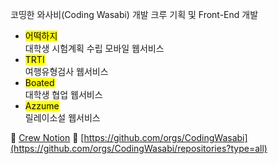 코띵한 와사비(Coding Wasabi) 개발 크루 기획 및 Front-End 개발

-   <mark>어떡하지</mark>  
    대학생 시험계획 수립 모바일 웹서비스
-   <mark>TRTI</mark>  
    여행유형검사 웹서비스
-   <mark>Boated</mark>  
    대학생 협업 웹서비스
-   <mark>Azzume</mark>  
    릴레이소설 웹서비스

🔗 [Crew Notion](https://www.notion.so/03ff57a807994739b092531d103547ff)
🔗 [https://github.com/orgs/CodingWasabi](https://github.com/orgs/CodingWasabi/repositories?type=all)
